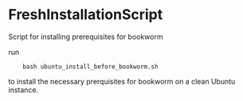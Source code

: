 # FreshInstallationScript
Script for installing prerequisites for bookworm

run

		bash ubuntu_install_before_bookworm.sh

to install the necessary prerquisites for bookworm on a clean Ubuntu instance.